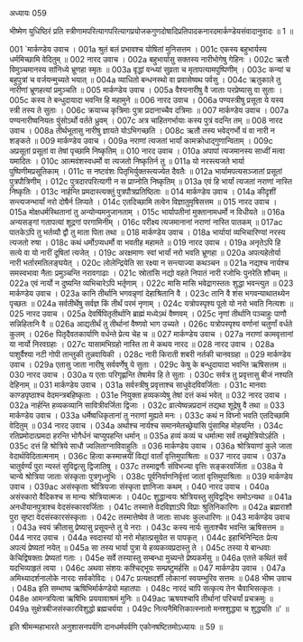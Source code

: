 अध्यायः 059

भीष्मेण युधिष्ठिरं प्रति स्त्रीणामपरित्यागपरित्यागप्रयोजकगुणदोषादिप्रतिपादकनारदमार्कण्डेयसंवादानुवादः ॥ 1 ॥
	
001	`मार्कण्डेय उवाच ।
001a	श्रुतं बलं प्रभावश्च योषितां मुनिसत्तम ।
001c	एकस्य बहुभार्यस्य धर्ममिच्छामि वेदितुम् ॥
002	नारद उवाच ।
002a	बहुभार्यासु सक्तस्य नारीभोगेषु गेहिनः ।
002c	ऋतौ विमुञ्चमानस्य सांनिध्ये भ्रूणहा स्मृतः ॥
003a	वृद्धां वन्ध्यां सुव्रता च मृतापत्यामपुष्पिणीम् ।
003c	कन्यां च बहुपुत्रां च वर्जयन्मुच्यते भयात् ॥
004a	व्याधितो बन्धनस्थो वा प्रवासेष्वथ पर्वसु ।
004c	ऋतुकाले तु नारीणां भ्रूणहत्यां प्रमुञ्चति ॥
005	मार्कण्डेय उवाच ।
005a	वैश्यनारीषु वै जाताः परप्रेष्यासु वा सुताः ।
005c	कस्य ते बन्धुदायादा भवन्ति हि महामुने ॥
006	नारद उवाच ।
006a	पण्यस्त्रीषु प्रसूता ये यस्य स्त्री तस्य ते सुताः ।
006c	क्रयाच्च कृत्रिमाः पुत्रा प्रदानाच्चैव दत्रिमाः ॥
007	मार्कण्डेय उवाच ।
007a	पण्यनारीष्वनियतः पुंसोऽर्थो वर्तते ध्रुवम् ।
007c	अत्र चाहितगर्भायाः कस्य पुत्रं वदन्ति तम् ॥
008	नारद उवाच ।
008a	तीर्थभूतासु नारीषु ज्ञायते योऽभिगच्छति ।
008c	ऋतौ तस्य भवेद्गर्भो यं वा नारी न शङ्कते ॥
009	मार्कण्डेय उवाच ।
009a	नराणां त्यजतां भार्यां कामक्रोधाद्गुणान्विताम् ।
009c	अप्रसूतां प्रसूतां वा तेषां पृच्छामि निष्कृतिम् ॥
010	नारद उवाच ।
010a	अपापां त्यजमानस्य साध्वीं मत्वा यमादितः ।
010c	आत्मवंशस्वधर्मो वा त्यजतो निष्कृतिर्न तु ॥
011a	यो नरस्त्यजते भार्या पुष्पिणीमप्रसूतिकाम् ।
011c	स नष्टवंशः पितृभिर्युक्तस्त्यज्येत दैवतैः ॥
012a	भार्यामपत्यसञ्जातां प्रसूतां पुत्रपौत्रिणीम् ।
012c	पुत्रदारपरित्यागी न स प्राप्नोति निष्कृतिम् ॥
013a	एवं हि भार्यां त्यजतां नराणां नास्ति निष्कृतिः ।
013c	नार्हन्ति प्रमदास्त्यक्तुं पुत्रपौत्रप्रतिष्ठिताः ॥
014	मार्कण्डेय उवाच ।
014a	कीदृशीं सन्त्यजन्भार्यां नरो दोषैर्न लिप्यते ।
014c	एतदिच्छामि तत्वेन विज्ञातुमृषिसत्तम ॥
015	नारद उवाच ।
015a	मोक्षधर्मस्थितानां तु अन्योन्यमनुजानताम् ।
015c	भार्यापतीनां मुक्तानामधर्मो न विधीयते ॥
016a	अन्यसङ्गां गतापत्यां शूद्रगां परगामिनीम् ।
016c	परीक्ष्य त्यजमानानां नराणां नास्ति पातकम् ॥
017ac	पातकेऽपि तु भर्तव्यौ द्वौ तु माता पिता तथा ॥
018	मार्कण्डेय उवाच ।
018a	भार्यायां व्यभिचारिण्यां नरस्य त्यजतो रुषा ।
018c	कथं धर्मोऽप्यधर्मो वा भवतीह महामते ॥
019	नारद उवाच ।
019a	अनृतेऽपि हि सत्ये वा यो नारीं दूषितां त्यजेत् ।
019c	अरक्षमाणः स्वां भार्यां नरो भवति भ्रूणहा ॥
020a	अपत्यहेतोर्या नारी भर्तारमतिलङ्घयेत् ।
020c	लोलेन्द्रियेति सा रक्ष्या न सन्त्याज्या कथञ्चन ॥
021a	नद्यश्च नार्यश्च समस्वभावा नैताः प्रमुञ्चन्ति नरावगाढाः ।
021c	स्रोतांसि नद्यो वहते निपातं नारी रजोभिः पुनरेति शौचम् ॥
022a	एवं नार्यो न दुष्यन्ति व्यभिचारेऽपि भर्तृणाम् ।
022c	मासि मासि भवेद्रागस्ततः शुद्धा भवन्त्युत ॥
023	मार्कण्डेय उवाच ।
023a	कानि तीर्थानि भगवन्नृणां देहाश्रितानि वै ।
023c	तानि वै शंस भगवन्याथातथ्येन पृच्छतः ॥
024a	सर्वतीर्थेषु सर्वज्ञ किं तीर्थं परमं नृणाम् ।
024c	यत्रोपस्पृश्य पूतो यो नरो भवति नित्यशः ॥
025	नारद उवाच ।
025a	देवर्षिपितृतीर्थानि ब्राह्मं मध्येऽथं वैष्णवम् ।
025c	नृणां तीर्थानि पञ्चाहुः पाणौ सन्निहितानि वै ॥
026a	आद्यतीर्थं तु तीर्थानां वैष्णवो भाग उच्यते ।
026c	यत्रोपस्पृश्य वर्णानां चतुर्णां वर्धते कुलम् ।
026e	पितृदैवतकार्याणि वर्धन्ते प्रेत्य चेह च ॥
027	मार्कण्डेय उवाच ।
027a	नराणां कामवृत्तानां या नार्यो निरवग्रहाः ।
027c	यासामभिग्रहो नास्ति ता मे कथय नारद ॥
028	नारद उवाच ।
028a	पाशुर्वैश्या नटी गोपी तान्तुकी तुन्नवायिकी ।
028c	नारी किराती शबरी नर्तकी चानवग्रहा ॥
029	मार्कण्डेय उवाच ।
029a	एतासु जाता नारीषु सर्ववर्णेषु ये सुताः ।
029c	केषु के बन्धुदायादा भवन्ति ऋषिसत्तम ॥
030	नारद उवाच ।
030a	य एताः परिगृह्णन्ति तेषामेव हि ते सुताः ।
030c	सर्वत्र तु प्रवृत्तासु बीजं नश्यति देहिनाम् ॥
031	मार्कण्डेय उवाच ।
031a	सर्वस्त्रीषु प्रवृत्ताश्च साधुवेदविवर्जिताः ।
031c	मानवाः काण्डपृष्ठाश्च वेदमन्त्रबहिष्कृताः ।
031e	नियुक्ता हव्यकव्येषु तेषां दत्तं कथं भवेत् ॥
032	नारद उवाच ।
032a	नार्हन्ति हव्यकव्यानि सावित्रीवर्जिता द्विजाः ।
032c	व्रात्येष्वन्नप्रदानं तद्यथा शूद्रेषु वै तथा ॥
033	मार्कण्डेय उवाच ।
033a	धर्मेष्वधिकृतानां तु नराणां मुह्यते मनः ।
033c	कथं न विघ्नो भवति एतदिच्छामि वेदितुम् ॥
034	नारद उवाच ।
034a	अर्थाश्च नार्यश्च समानमेतच्छ्रेयांसि पुंसामिह मोहयन्ति ।
034c	रतिप्रमोदात्प्रमदा हरन्ति भोगैर्धनं चाप्युपहन्ति धर्मान् ॥
035a	हव्यं कव्यं च धर्मात्मा सर्वं तच्छ्रोत्रियोऽर्हति ।
035c	दत्तं हि श्रोत्रिये साधौ ज्वलिताग्नाविवाहुतिः ॥
036	मार्कण्डेय उवाच ।
036a	श्रोत्रियाणां कुले जाता वेदार्थविदितात्मनाम् ।
036c	हित्वा कस्मात्त्रयीं विद्यां वार्तां वृत्तिमुपाश्रिताः ॥
037	नारद उवाच ।
037a	चातुर्वर्ण्यं पुरा न्यस्तं सुविद्वत्सु द्विजातिषु ।
037c	तस्माद्वर्णैः संविभज्या वृत्तिः सङ्करवर्जिता ॥
038a	ये चान्ये श्रोत्रिया जाताः संस्कृताः पुत्रगृध्नुभिः ।
038c	पूर्वनिर्वाणनिर्वृत्तां जातां वृत्तिमुपाश्रिताः ॥
039	मार्कण्डेय उवाच ।
039ac	असंस्कृताः श्रोत्रियजाः संस्कृता ज्ञानिजाः कथम् ।
040	नारद उवाच ।
040a	असंस्कारो वैदिकश्च स मान्यः श्रोत्रियात्मजः ।
040c	शुद्धान्वयः श्रोत्रियस्तु सुविद्वद्भिः समोऽन्यथा ॥
041a	अनधीयानपुत्राश्च वेदसंस्कारवर्जिताः ।
041c	तस्मात्ते वेदविज्ञाऽपि विप्राः श्रुतिनिकारिणः ॥
042a	ब्रह्मराशौ पुरा सृष्टा वेदसंस्कारसंस्कृताः ।
042c	तस्मात्तेष्वेव ते जाताः साधवः कुलधारिणः ॥
043	मार्कण्डेय उवाच ।
043a	स्वयं क्रीतासु प्रेष्यासु प्रसूयन्ते तु ये नराः ।
043c	कस्य नार्यः सुताश्चैव भवन्ति ऋषिसत्तम ॥
044	नारद उवाच ।
044a	स्वदास्यां यो नरो मोहात्प्रसूयेत स पापकृत् ।
044c	इहाभिनिन्दितः प्रेत्य अपत्यं प्रेष्यतां नयेत् ॥
045a	सा तस्य भार्या पुत्रा ये हव्यकव्यप्रदास्तु ते ।
045c	तस्या ये बान्धवाः केचिद्विषक्ताः प्रेष्यतां गताः ।
045e	सर्वे तस्यास्तु सम्बन्धा मुच्यन्ते प्रेष्यकर्मसु ॥
046a	एतत्ते कथितं सर्वं यदभिव्याहृतं त्वया ।
046c	अथवा संशयः कश्चिद्भूयः सम्प्रष्टुमर्हसि ॥
047	मार्कण्डेय उवाच ।
047a	अमिथ्यादर्शनालोके नारदः सर्वकोविदः ।
047c	प्रत्यक्षदर्शी लोकानां स्वयम्भुरिव सत्तमः ॥
048	भीष्म उवाच ।
048a	इति सम्भाष्य ऋषिभिर्मार्कण्डेयो महातपाः ।
048c	नारदं चापि सत्कृत्य तेन चैवाभिसत्कृतः ।
048e	आमन्त्रयित्वा ऋषिभिः प्रययावाश्रमं मुनिः ॥
049ac	ऋषयश्चापि तीर्थानां परिचर्यां प्रचक्रमुः ॥
049a	सुक्षेत्रबीजसंस्कारविशुद्धो ब्रह्मचर्यया ।
049c	नित्यनैमित्तिकात्स्नातो मनश्शुद्ध्या च शुद्ध्यति ॥' ॥
	
इति श्रीमन्महाभारते अनुशासनपर्वणि दानधर्मपर्वणि एकोनषष्टितमोऽध्यायः ॥ 59 ॥
	
